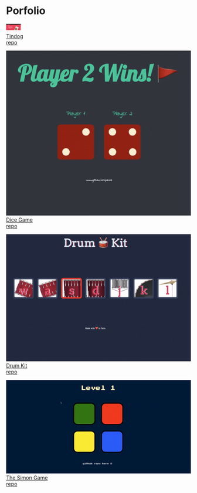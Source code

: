 # Porfolio

<img width="40px" heigth="40px" src="gif/tindog.gif"></img><br/>
<a href="https://pikooli.github.io/Tindog/">Tindog</a><br/>
<a href="https://github.com/pikooli/Tindog">repo</a>

<img src="gif/dicee.gif"></img><br/>
<a href="https://pikooli.github.io/TheDiceeGame/">Dice Game</a><br/>
<a href="https://github.com/pikooli/TheDiceeGame">repo</a>

<img src="gif/drumKit.gif"></img><br/>
<a href="https://pikooli.github.io/DrumKit/">Drum Kit</a><br/>
<a href="https://github.com/pikooli/DrumKit">repo</a>

<img src="gif/simonGame.gif"></img><br/>
<a href="https://pikooli.github.io/TheSimonGame/">The Simon Game</a><br/>
<a href="https://github.com/pikooli/TheSimonGame">repo</a>
